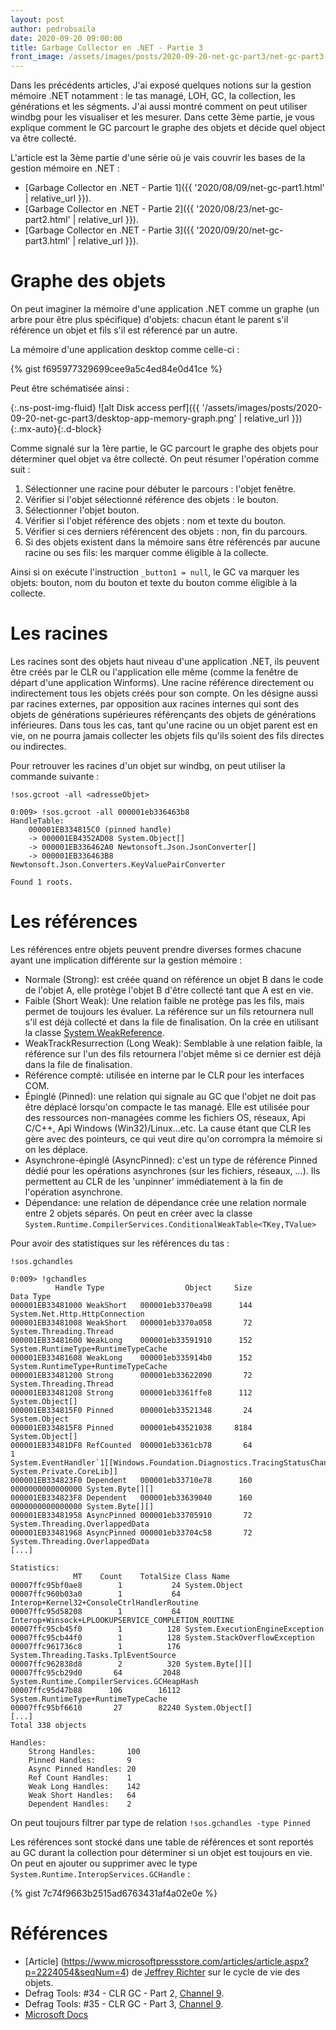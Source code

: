 ```yaml
---
layout: post
author: pedrobsaila
date: 2020-09-20 09:00:00
title: Garbage Collector en .NET - Partie 3
front_image: /assets/images/posts/2020-09-20-net-gc-part3/net-gc-part3-logo.jpg
---
```


Dans les précédents articles, J'ai exposé quelques notions sur la gestion mémoire .NET notamment : le tas managé, LOH, GC, la collection, les générations et les ségments. J'ai aussi montré comment on peut utiliser windbg pour les visualiser et les mesurer. Dans cette 3ème partie, je vous explique comment le GC parcourt le graphe des objets et décide quel object va être collecté.

L'article est la 3ème partie d'une série où je vais couvrir les bases de la gestion mémoire en .NET :

+ [Garbage Collector en .NET - Partie 1]({{ '2020/08/09/net-gc-part1.html' | relative_url }}).
+ [Garbage Collector en .NET - Partie 2]({{ '2020/08/23/net-gc-part2.html' | relative_url }}).
+ [Garbage Collector en .NET - Partie 3]({{ '2020/09/20/net-gc-part3.html' | relative_url }}).

# Graphe des objets

On peut imaginer la mémoire d'une application .NET comme un graphe (un arbre pour être plus spécifique) d'objets: chacun étant le parent s'il référence un objet et fils s'il est réferencé par un autre.

La mémoire d'une application desktop comme celle-ci :

{% gist f695977329699cee9a5c4ed84e0d41ce %}

Peut être schématisée ainsi :

{:.ns-post-img-fluid}
![alt Disk access perf]({{ '/assets/images/posts/2020-09-20-net-gc-part3/desktop-app-memory-graph.png' | relative_url }}){:.mx-auto}{:.d-block}

Comme signalé sur la 1ère partie, le GC parcourt le graphe des objets pour déterminer quel objet va être collecté. On peut résumer l'opération comme suit :

1. Sélectionner une racine pour débuter le parcours : l'objet fenêtre.
2. Vérifier si l'objet sélectionné référence des objets : le bouton.
3. Sélectionner l'objet bouton.
4. Vérifier si l'objet référence des objets : nom et texte du bouton.
5. Vérifier si ces derniers référencent des objets : non, fin du parcours.
6. Si des objets existent dans la mémoire sans être référencés par aucune racine ou ses fils: les marquer comme éligible à la collecte.

Ainsi si on exécute l'instruction `_button1 = null`, le GC va marquer les objets: bouton, nom du bouton et texte du bouton comme éligible à la collecte.

# Les racines

Les racines sont des objets haut niveau d'une application .NET, ils peuvent être créés par le CLR ou l'application elle même (comme la fenêtre de départ d'une application Winforms). Une racine référence directement ou indirectement tous les objets créés pour son compte. On les désigne aussi par racines externes, par opposition aux racines internes qui sont des objets de générations supérieures référençants des objets de générations inférieures. Dans tous les cas, tant qu'une racine ou un objet parent est en vie, on ne pourra jamais collecter les objets fils qu'ils soient des fils directes ou indirectes.

Pour retrouver les racines d'un objet sur windbg, on peut utiliser la commande suivante :

`!sos.gcroot -all <adresseObjet>`

```
0:009> !sos.gcroot -all 000001eb336463b8
HandleTable:
    000001EB334815C0 (pinned handle)
    -> 000001EB4352AD08 System.Object[]
    -> 000001EB336462A0 Newtonsoft.Json.JsonConverter[]
    -> 000001EB336463B8 Newtonsoft.Json.Converters.KeyValuePairConverter

Found 1 roots.
```

# Les références

Les références entre objets peuvent prendre diverses formes chacune ayant une implication différente sur la gestion mémoire :

* Normale (Strong): est créée quand on référence un objet B dans le code de l'objet A, elle protège l'objet B d'être collecté tant que A est en vie.
* Faible (Short Weak): Une relation faible ne protège pas les fils, mais permet de toujours les évaluer. La référence sur un fils retournera null s'il est déjà collecté et dans la file de finalisation. On la crée en utilisant la classe [System.WeakReference](https://docs.microsoft.com/en-us/dotnet/api/system.weakreference).
* WeakTrackResurrection (Long Weak): Semblable à une relation faible, la référence sur l'un des fils retournera l'objet même si ce dernier est déjà dans la file de finalisation.
* Référence compté: utilisée en interne par le CLR pour les interfaces COM.
* Épinglé (Pinned): une relation qui signale au GC que l'objet ne doit pas être déplacé lorsqu'on compacte le tas managé. Elle est utilisée pour des ressources non-managées comme les fichiers OS, réseaux, Api C/C++, Api Windows (Win32)/Linux...etc. La cause étant que CLR les gère avec des pointeurs, ce qui veut dire qu'on corrompra la mémoire si on les déplace.
* Asynchrone-épinglé (AsyncPinned): c'est un type de référence Pinned dédié pour les opérations asynchrones (sur les fichiers, réseaux, ...). Ils permettent au CLR de les 'unpinner' immédiatement à la fin de l'opération asynchrone.
* Dépendance: une relation de dépendance crée une relation normale entre 2 objets séparés. On peut en créer avec la classe `System.Runtime.CompilerServices.ConditionalWeakTable<TKey,TValue>`

Pour avoir des statistiques sur les références du tas :

`!sos.gchandles`

```
0:009> !gchandles
          Handle Type                  Object     Size             Data Type
000001EB33481000 WeakShort   000001eb3370ea98      144                  System.Net.Http.HttpConnection
000001EB33481008 WeakShort   000001eb3370a058       72                  System.Threading.Thread
000001EB33481600 WeakLong    000001eb33591910      152                  System.RuntimeType+RuntimeTypeCache
000001EB33481608 WeakLong    000001eb335914b0      152                  System.RuntimeType+RuntimeTypeCache
000001EB33481200 Strong      000001eb33622090       72                  System.Threading.Thread
000001EB33481208 Strong      000001eb3361ffe8      112                  System.Object[]
000001EB334815F0 Pinned      000001eb33521348       24                  System.Object
000001EB334815F8 Pinned      000001eb43521038     8184                  System.Object[]
000001EB33481DF8 RefCounted  000001eb3361cb78       64                1 System.EventHandler`1[[Windows.Foundation.Diagnostics.TracingStatusChangedEventArgs, System.Private.CoreLib]]
000001EB334823F0 Dependent   000001eb33710e78      160 0000000000000000 System.Byte[][]
000001EB334823F8 Dependent   000001eb33639040      160 0000000000000000 System.Byte[][]
000001EB33481958 AsyncPinned 000001eb33705910       72                  System.Threading.OverlappedData
000001EB33481968 AsyncPinned 000001eb33704c58       72                  System.Threading.OverlappedData
[...]

Statistics:
              MT    Count    TotalSize Class Name
00007ffc95bf0ae8        1           24 System.Object
00007ffc960b03a0        1           64 Interop+Kernel32+ConsoleCtrlHandlerRoutine
00007ffc95d58208        1           64 Interop+Winsock+LPLOOKUPSERVICE_COMPLETION_ROUTINE
00007ffc95cb45f0        1          128 System.ExecutionEngineException
00007ffc95cb44f0        1          128 System.StackOverflowException
00007ffc961736c8        1          176 System.Threading.Tasks.TplEventSource
00007ffc962838d8        2          320 System.Byte[][]
00007ffc95cb29d0       64         2048 System.Runtime.CompilerServices.GCHeapHash
00007ffc95d47b88      106        16112 System.RuntimeType+RuntimeTypeCache
00007ffc95bf6610       27        82240 System.Object[]
[...]
Total 338 objects

Handles:
    Strong Handles:       100
    Pinned Handles:       9
    Async Pinned Handles: 20
    Ref Count Handles:    1
    Weak Long Handles:    142
    Weak Short Handles:   64
    Dependent Handles:    2
```

On peut toujours filtrer par type de relation `!sos.gchandles -type Pinned`

Les références sont stocké dans une table de références et sont reportés au GC durant la collection pour déterminer si un objet est toujours en vie. On peut en ajouter ou supprimer avec le type `System.Runtime.InteropServices.GCHandle` :

{% gist 7c74f9663b2515ad6763431af4a02e0e %}

# Références

+ [Article] (https://www.microsoftpressstore.com/articles/article.aspx?p=2224054&seqNum=4) de [Jeffrey Richter](https://twitter.com/JeffRichter) sur le cycle de vie des objets.
+ Defrag Tools: #34 - CLR GC - Part 2, [Channel 9](https://channel9.msdn.com/Shows/Defrag-Tools/Defrag-Tools-34-CLR-GC-Part-2).
+ Defrag Tools: #35 - CLR GC - Part 3, [Channel 9](https://channel9.msdn.com/Shows/Defrag-Tools/Defrag-Tools-35-CLR-GC-Part-3).
+ [Microsoft Docs](https://docs.microsoft.com/en-us/dotnet/standard/garbage-collection/fundamentals)
